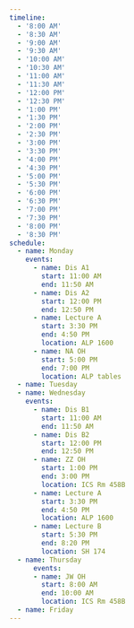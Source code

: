 ```yaml
---
timeline:
  - '8:00 AM'
  - '8:30 AM'
  - '9:00 AM'
  - '9:30 AM'
  - '10:00 AM'
  - '10:30 AM'
  - '11:00 AM'
  - '11:30 AM'
  - '12:00 PM'
  - '12:30 PM'
  - '1:00 PM'
  - '1:30 PM'
  - '2:00 PM'
  - '2:30 PM'
  - '3:00 PM'
  - '3:30 PM'
  - '4:00 PM'
  - '4:30 PM'
  - '5:00 PM'
  - '5:30 PM'
  - '6:00 PM'
  - '6:30 PM'
  - '7:00 PM'
  - '7:30 PM'
  - '8:00 PM'
  - '8:30 PM'
schedule:
  - name: Monday
    events:
      - name: Dis A1
        start: 11:00 AM
        end: 11:50 AM
      - name: Dis A2
        start: 12:00 PM
        end: 12:50 PM
      - name: Lecture A
        start: 3:30 PM
        end: 4:50 PM
        location: ALP 1600 
      - name: NA OH
        start: 5:00 PM
        end: 7:00 PM
        location: ALP tables
  - name: Tuesday
  - name: Wednesday
    events:
      - name: Dis B1
        start: 11:00 AM
        end: 11:50 AM
      - name: Dis B2
        start: 12:00 PM
        end: 12:50 PM
      - name: ZZ OH
        start: 1:00 PM
        end: 3:00 PM
        location: ICS Rm 458B
      - name: Lecture A
        start: 3:30 PM
        end: 4:50 PM
        location: ALP 1600 
      - name: Lecture B
        start: 5:30 PM
        end: 8:20 PM
        location: SH 174
  - name: Thursday
      events:
      - name: JW OH
        start: 8:00 AM
        end: 10:00 AM
        location: ICS Rm 458B
  - name: Friday
---
```

